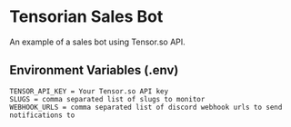 # Tensorian Sales Bot

An example of a sales bot using Tensor.so API.

## Environment Variables (.env)

```
TENSOR_API_KEY = Your Tensor.so API key
SLUGS = comma separated list of slugs to monitor
WEBHOOK_URLS = comma separated list of discord webhook urls to send notifications to
```
